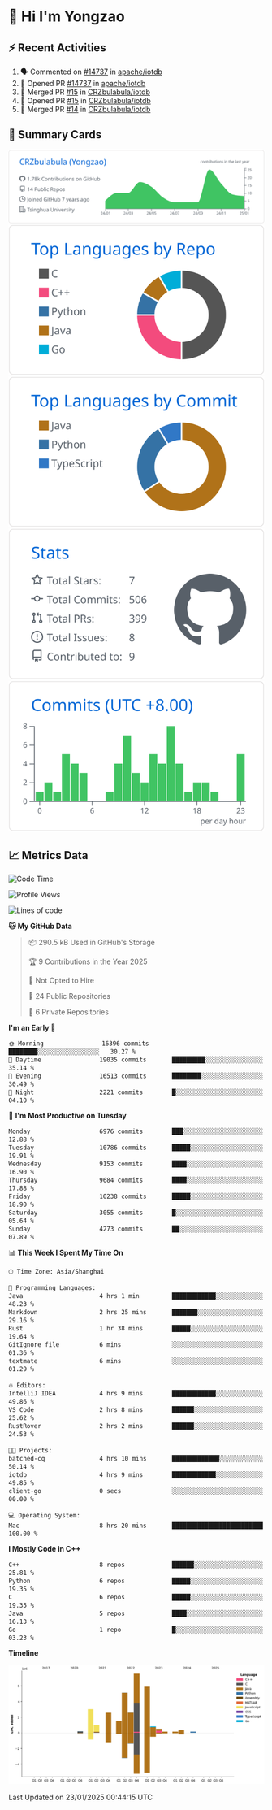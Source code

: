 # 👋 Hi I'm Yongzao

## ⚡ Recent Activities
<!--START_SECTION:activity-->
1. 🗣 Commented on [#14737](https://github.com/apache/iotdb/pull/14737#issuecomment-2606632528) in [apache/iotdb](https://github.com/apache/iotdb)
2. 💪 Opened PR [#14737](https://github.com/apache/iotdb/pull/14737) in [apache/iotdb](https://github.com/apache/iotdb)
3. 🎉 Merged PR [#15](https://github.com/CRZbulabula/iotdb/pull/15) in [CRZbulabula/iotdb](https://github.com/CRZbulabula/iotdb)
4. 💪 Opened PR [#15](https://github.com/CRZbulabula/iotdb/pull/15) in [CRZbulabula/iotdb](https://github.com/CRZbulabula/iotdb)
5. 🎉 Merged PR [#14](https://github.com/CRZbulabula/iotdb/pull/14) in [CRZbulabula/iotdb](https://github.com/CRZbulabula/iotdb)
<!--END_SECTION:activity-->

## 🎑 Summary Cards

[![](https://raw.githubusercontent.com/CRZbulabula/CRZbulabula/main/profile-summary-card-output/github/0-profile-details.svg)](https://github.com/vn7n24fzkq/github-profile-summary-cards)
[![](https://raw.githubusercontent.com/CRZbulabula/CRZbulabula/main/profile-summary-card-output/github/1-repos-per-language.svg)](https://github.com/vn7n24fzkq/github-profile-summary-cards) [![](https://raw.githubusercontent.com/CRZbulabula/CRZbulabula/main/profile-summary-card-output/github/2-most-commit-language.svg)](https://github.com/vn7n24fzkq/github-profile-summary-cards)
[![](https://raw.githubusercontent.com/CRZbulabula/CRZbulabula/main/profile-summary-card-output/github/3-stats.svg)](https://github.com/vn7n24fzkq/github-profile-summary-cards) [![](https://raw.githubusercontent.com/CRZbulabula/CRZbulabula/main/profile-summary-card-output/github/4-productive-time.svg)](https://github.com/vn7n24fzkq/github-profile-summary-cards)

## 📈 Metrics Data

<!--START_SECTION:waka-->
![Code Time](http://img.shields.io/badge/Code%20Time-811%20hrs%2057%20mins-blue)

![Profile Views](http://img.shields.io/badge/Profile%20Views-0-blue)

![Lines of code](https://img.shields.io/badge/From%20Hello%20World%20I%27ve%20Written-31.5%20million%20lines%20of%20code-blue)

**🐱 My GitHub Data** 

> 📦 290.5 kB Used in GitHub's Storage 
 > 
> 🏆 9 Contributions in the Year 2025
 > 
> 🚫 Not Opted to Hire
 > 
> 📜 24 Public Repositories 
 > 
> 🔑 6 Private Repositories 
 > 
**I'm an Early 🐤** 

```text
🌞 Morning                16396 commits       ████████░░░░░░░░░░░░░░░░░   30.27 % 
🌆 Daytime                19035 commits       █████████░░░░░░░░░░░░░░░░   35.14 % 
🌃 Evening                16513 commits       ████████░░░░░░░░░░░░░░░░░   30.49 % 
🌙 Night                  2221 commits        █░░░░░░░░░░░░░░░░░░░░░░░░   04.10 % 
```
📅 **I'm Most Productive on Tuesday** 

```text
Monday                   6976 commits        ███░░░░░░░░░░░░░░░░░░░░░░   12.88 % 
Tuesday                  10786 commits       █████░░░░░░░░░░░░░░░░░░░░   19.91 % 
Wednesday                9153 commits        ████░░░░░░░░░░░░░░░░░░░░░   16.90 % 
Thursday                 9684 commits        ████░░░░░░░░░░░░░░░░░░░░░   17.88 % 
Friday                   10238 commits       █████░░░░░░░░░░░░░░░░░░░░   18.90 % 
Saturday                 3055 commits        █░░░░░░░░░░░░░░░░░░░░░░░░   05.64 % 
Sunday                   4273 commits        ██░░░░░░░░░░░░░░░░░░░░░░░   07.89 % 
```


📊 **This Week I Spent My Time On** 

```text
🕑︎ Time Zone: Asia/Shanghai

💬 Programming Languages: 
Java                     4 hrs 1 min         ████████████░░░░░░░░░░░░░   48.23 % 
Markdown                 2 hrs 25 mins       ███████░░░░░░░░░░░░░░░░░░   29.16 % 
Rust                     1 hr 38 mins        █████░░░░░░░░░░░░░░░░░░░░   19.64 % 
GitIgnore file           6 mins              ░░░░░░░░░░░░░░░░░░░░░░░░░   01.36 % 
textmate                 6 mins              ░░░░░░░░░░░░░░░░░░░░░░░░░   01.29 % 

🔥 Editors: 
IntelliJ IDEA            4 hrs 9 mins        ████████████░░░░░░░░░░░░░   49.86 % 
VS Code                  2 hrs 8 mins        ██████░░░░░░░░░░░░░░░░░░░   25.62 % 
RustRover                2 hrs 2 mins        ██████░░░░░░░░░░░░░░░░░░░   24.53 % 

🐱‍💻 Projects: 
batched-cq               4 hrs 10 mins       █████████████░░░░░░░░░░░░   50.14 % 
iotdb                    4 hrs 9 mins        ████████████░░░░░░░░░░░░░   49.85 % 
client-go                0 secs              ░░░░░░░░░░░░░░░░░░░░░░░░░   00.00 % 

💻 Operating System: 
Mac                      8 hrs 20 mins       █████████████████████████   100.00 % 
```

**I Mostly Code in C++** 

```text
C++                      8 repos             ██████░░░░░░░░░░░░░░░░░░░   25.81 % 
Python                   6 repos             █████░░░░░░░░░░░░░░░░░░░░   19.35 % 
C                        6 repos             █████░░░░░░░░░░░░░░░░░░░░   19.35 % 
Java                     5 repos             ████░░░░░░░░░░░░░░░░░░░░░   16.13 % 
Go                       1 repo              █░░░░░░░░░░░░░░░░░░░░░░░░   03.23 % 
```



**Timeline**

![Lines of Code chart](https://raw.githubusercontent.com/CRZbulabula/CRZbulabula/main/assets/bar_graph.png)


 Last Updated on 23/01/2025 00:44:15 UTC
<!--END_SECTION:waka-->

